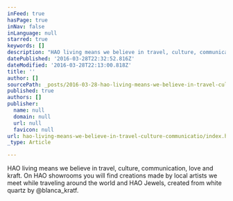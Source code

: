 ```yaml
---
inFeed: true
hasPage: true
inNav: false
inLanguage: null
starred: true
keywords: []
description: "HAO living means we believe in travel, culture, communication, love and kraft. \n\nOn HAO showrooms you will find creations made by local artists we meet while traveling around the world and HAO Jewels, created from white quartz by @blanca_kratf."
datePublished: '2016-03-28T22:32:52.816Z'
dateModified: '2016-03-28T22:13:00.818Z'
title: ''
author: []
sourcePath: _posts/2016-03-28-hao-living-means-we-believe-in-travel-culture-communicatio.md
published: true
authors: []
publisher:
  name: null
  domain: null
  url: null
  favicon: null
url: hao-living-means-we-believe-in-travel-culture-communicatio/index.html
_type: Article

---
```

HAO living means we believe in travel, culture, communication, love and kraft. 
On HAO showrooms you will find creations made by local artists we meet while traveling around the world and HAO Jewels, created from white quartz by @blanca\_kratf.